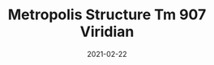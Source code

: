 ---
tags: 
  - "To Market"
  - "Rubber Flooring"
  - "Metropolis"
title: "Metropolis Structure Tm 907 Viridian"
designer: "To Market"
image_primary: "img/Structure_Viridian-TM907.jpg"
href: "https://www.tomkt.com/atmosphere-metropolis-swatches"
description: "Straight%20Edge%20Tile%3A%2038%22%20x%2038%22%20Interlocking%20Tile%3A%2037%22%20x%2037%22"
category: "rubber-flooring-metropolis"
subtitle: ""
manufacturer: "ToMarket"
slug: "/manufacturers/tomarket/rubber-flooring-metropolis/to-market-metropolis-structure-tm-907-viridian"
date: "2021-02-22"
---
